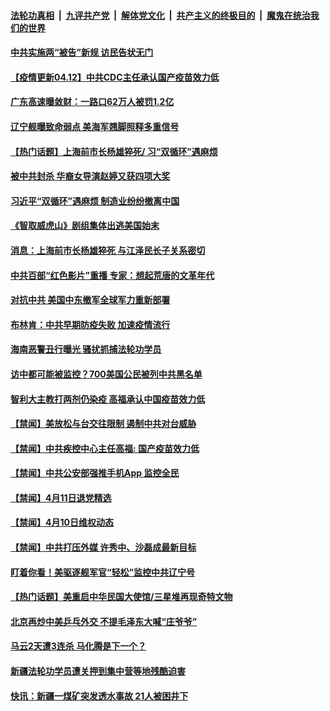 

####  [法轮功真相](../../../../basic/blob/master/README.md?t=04121901) &nbsp;|&nbsp; [九评共产党](../../../../9ping.md/blob/master/README.md?t=04121901) &nbsp;|&nbsp; [解体党文化](../../../../jtdwh.md/blob/master/README.md?t=04121901)  &nbsp;|&nbsp; [共产主义的终极目的](../../../../gczydzjmd.md/blob/master/README.md?t=04121901) &nbsp;|&nbsp; [魔鬼在统治我们的世界](../../../../mgztzwmdsj.md/blob/master/README.md?t=04121901) 

#### [中共实施两“被告”新规 访民告状无门](../pages/prog204/a103094296.md?t=04121901) 

#### [【疫情更新04.12】中共CDC主任承认国产疫苗效力低](../pages/prog204/a103093288.md?t=04121901) 

#### [广东高速曝敛财：一路口62万人被罚1.2亿](../pages/prog204/a103094294.md?t=04121901) 

#### [辽宁舰曝致命弱点 美海军翘脚照释多重信号](../pages/prog204/a103094287.md?t=04121901) 

#### [【热门话题】上海前市长杨雄猝死/ 习“双循环”遇麻烦](../pages/prog204/a103094245.md?t=04121901) 

#### [被中共封杀 华裔女导演赵婷又获四项大奖](../pages/prog204/a103094279.md?t=04121901) 

#### [习近平“双循环”遇麻烦 制造业纷纷撤离中国](../pages/prog204/a103094243.md?t=04121901) 

#### [《智取威虎山》剧组集体出逃美国始末](../pages/prog204/a103094225.md?t=04121901) 

#### [消息：上海前市长杨雄猝死 与江泽民长子关系密切](../pages/prog204/a103094184.md?t=04121901) 


#### [中共百部“红色影片”重播 专家：想起荒唐的文革年代](../pages/prog204/a103094132.md?t=04121901) 

#### [对抗中共 美国中东撤军全球军力重新部署](../pages/prog204/a103094105.md?t=04121901) 

#### [布林肯：中共早期防疫失败 加速疫情流行](../pages/prog204/a103094099.md?t=04121901) 


#### [海南恶警丑行曝光 骚扰抓捕法轮功学员](../pages/prog204/a103094022.md?t=04121901) 

#### [访中都可能被监控？700美国公民被列中共黑名单](../pages/prog204/a103094025.md?t=04121901) 

#### [智利大主教打两剂仍染疫 高福承认中国疫苗效力低](../pages/prog204/a103093889.md?t=04121901) 


#### [【禁闻】美放松与台交往限制 遏制中共对台威胁](../pages/prog204/a103093921.md?t=04121901) 

#### [【禁闻】中共疾控中心主任高福: 国产疫苗效力低](../pages/prog204/a103093934.md?t=04121901) 

#### [【禁闻】中共公安部强推手机App 监控全民](../pages/prog204/a103093902.md?t=04121901) 

#### [【禁闻】4月11日退党精选](../pages/prog204/a103093899.md?t=04121901) 

#### [【禁闻】4月10日维权动态](../pages/prog204/a103093881.md?t=04121901) 

#### [【禁闻】中共打压外媒 许秀中、沙磊成最新目标](../pages/prog204/a103093869.md?t=04121901) 

#### [盯着你看！美驱逐舰军官“轻松”监控中共辽宁号](../pages/prog204/a103093826.md?t=04121901) 

#### [【热门话题】美重启中华民国大使馆/三星堆再现奇特文物](../pages/prog204/a103093615.md?t=04121901) 

#### [北京再炒中美乒乓外交 不提毛泽东大喊“庄爷爷”](../pages/prog204/a103093671.md?t=04121901) 

#### [马云2天遭3连杀 马化腾是下一个？](../pages/prog204/a103093675.md?t=04121901) 

#### [新疆法轮功学员遭关押到集中营等地残酷迫害](../pages/prog204/a103093199.md?t=04121901) 

#### [快讯：新疆一煤矿突发透水事故 21人被困井下](../pages/prog204/a103093661.md?t=04121901) 


